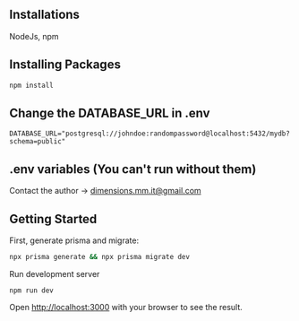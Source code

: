 ## Installations

NodeJs, npm

## Installing Packages

```bash
npm install
```

## Change the DATABASE_URL in .env

```
DATABASE_URL="postgresql://johndoe:randompassword@localhost:5432/mydb?schema=public"

```

## .env variables (You can't run without them)

Contact the author -> dimensions.mm.it@gmail.com

## Getting Started

First, generate prisma and migrate:

```bash
npx prisma generate && npx prisma migrate dev

```

Run development server

```
npm run dev
```

Open [http://localhost:3000](http://localhost:3000) with your browser to see the result.
